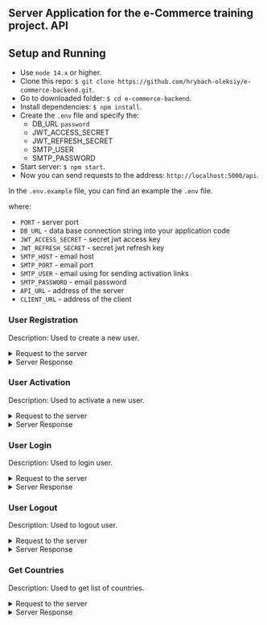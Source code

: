 ## Server Application for the e-Commerce training project. API

## Setup and Running

- Use `node 14.x` or higher.
- Clone this repo: `$ git clone https://github.com/hrybach-oleksiy/e-commerce-backend.git`.
- Go to downloaded folder: `$ cd e-commerce-backend`.
- Install dependencies: `$ npm install`.
- Create the `.env` file and specify the:
  - DB_URL `password`
  - JWT_ACCESS_SECRET
  - JWT_REFRESH_SECRET
  - SMTP_USER
  - SMTP_PASSWORD
- Start server: `$ npm start`.
- Now you can send requests to the address: `http://localhost:5000/api`.

In the `.env.example` file, you can find an example the `.env` file.

where:

- `PORT` - server port
- `DB_URL` - data base connection string into your application code
- `JWT_ACCESS_SECRET` - secret jwt access key
- `JWT_REFRESH_SECRET` - secret jwt refresh key
- `SMTP_HOST` - email host
- `SMTP_PORT` - email port
- `SMTP_USER` - email using for sending activation links
- `SMTP_PASSWORD` - email password
- `API_URL` - address of the server
- `CLIENT_URL` - address of the client

### User Registration

Description: Used to create a new user.

<details>
<summary markdown="span">Request to the server</summary>

- **URL**

  /user/registration

- **Method:**

  `POST`

- **Headers:**

  `'Content-Type': 'application/json'`

- **URL Params**

  None

- **Query Params**

  None

- **Data Params**

```typescript
{
  email: string,
  password: string,
  firstName: string,
  lastName: string,
  dateOfBirth: Date,
  street: string,
  city: string,
  postalCode: string,
  country: string,
}
```

where:

- `email` - user's email
- `password` - user's password
- `firstName` - user's first name
- `lastName` - user's last name
- `dateOfBirth` - user's DOB
- `street` - user's address street
- `city` - user's address city
- `postalCode` - user's address postal code
- `country` - user's address country
</details>

<details>
<summary markdown="span">Server Response</summary>

- **Success Response:**

  - **Code:** 200 <br />
    **Content:**
    ```json
    {
      "accessToken": "eyJhbGciOiJIUzI1NiIsInR5cCI6IkpXVCJ9.eyJlbWFpbCI6IndvdF9rb25vdG9wQHVrci5uZXQiLCJpZCI6IjY2MzYzMzYxYWQ3MzA1MzZhMTg1NWI1MSIsImlzQWN0aXZhdGVkIjpmYWxzZSwiaWF0IjoxNzE0ODI4MTMyLCJleHAiOjE3MTQ4MjgxNDd9.mUtKjXXvm5A3xMCu6sPs5DyWbJXm520UxFIux3uzWE8",
      "refreshToken": "eyJhbGciOiJIUzI1NiIsInR5cCI6IkpXVCJ9.eyJlbWFpbCI6IndvdF9rb25vdG9wQHVrci5uZXQiLCJpZCI6IjY2MzYzMzYxYWQ3MzA1MzZhMTg1NWI1MSIsImlzQWN0aXZhdGVkIjpmYWxzZSwiaWF0IjoxNzE0ODI4MTMyLCJleHAiOjE3MTc0MjAxMzJ9.9CUrUXyFo6jkEfsXW9nnwJ7vrqNs0CQE79QrZlNr_sk",
      "user": {
        "email": "test@email.com",
        "id": "66363361ad730536a1855b51",
        "isActivated": false
      }
    }
    ```

  where:

* `accessToken` - access token received from the server
* `refreshToken` - refresh token received from the server
* `email` - user's email
* `id` - identifier received from the server
* `isActivated` - current activation status of the user

- **Error Response:**

- **Code:** 400 BAD REQUEST <br />
  **Content:**

```json
{
  "message": "User with test@email.com is already exist",
  "errors": []
}
```

- **Notes:**

  None

</details>

### User Activation

Description: Used to activate a new user.

<details>
<summary markdown="span">Request to the server</summary>

- **URL**

  /user/activation:link

- **Method:**

  `GET`

- **Headers:**

  None

- **URL Params**

  `link=[string]`

- **Query Params**

  None

- **Data Params**

  None

</details>

<details>
<summary markdown="span">Server Response</summary>

As a response server redirect the user to the client page and set `isActivated` field as `true`

</details>

### User Login

Description: Used to login user.

<details>
<summary markdown="span">Request to the server</summary>

- **URL**

  /user/login

- **Method:**

  `POST`

- **Headers:**

  `'Content-Type': 'application/json'`

- **URL Params**

  None

- **Query Params**

  None

- **Data Params**

```typescript
{
  email: string,
  password: string,
}
```

where:

- `email` - user's email
- `password` - user's password

</details>

<details>
<summary markdown="span">Server Response</summary>

- **Success Response:**

  - **Code:** 200 <br />
    **Content:**
    ```json
    {
      "accessToken": "eyJhbGciOiJIUzI1NiIsInR5cCI6IkpXVCJ9.eyJlbWFpbCI6IndvdF9rb25vdG9wQHVrci5uZXQiLCJpZCI6IjY2MzYzMzYxYWQ3MzA1MzZhMTg1NWI1MSIsImlzQWN0aXZhdGVkIjpmYWxzZSwiaWF0IjoxNzE0ODI4MTMyLCJleHAiOjE3MTQ4MjgxNDd9.mUtKjXXvm5A3xMCu6sPs5DyWbJXm520UxFIux3uzWE8",
      "refreshToken": "eyJhbGciOiJIUzI1NiIsInR5cCI6IkpXVCJ9.eyJlbWFpbCI6IndvdF9rb25vdG9wQHVrci5uZXQiLCJpZCI6IjY2MzYzMzYxYWQ3MzA1MzZhMTg1NWI1MSIsImlzQWN0aXZhdGVkIjpmYWxzZSwiaWF0IjoxNzE0ODI4MTMyLCJleHAiOjE3MTc0MjAxMzJ9.9CUrUXyFo6jkEfsXW9nnwJ7vrqNs0CQE79QrZlNr_sk",
      "user": {
        "email": "test@email.com",
        "id": "66363361ad730536a1855b51",
        "isActivated": true
      }
    }
    ```

  where:

* `accessToken` - access token received from the server
* `refreshToken` - refresh token received from the server
* `email` - user's email
* `id` - identifier received from the server
* `isActivated` - current activation status of the user

- **Error Response:**

- **Code:** 400 BAD REQUEST <br />
  **Content:**

```json
{
  "message": "The user with such email was not found",
  "errors": []
}
```

OR

```json
{
  "message": "Invalid Password",
  "errors": []
}
```

- **Notes:**

  None

</details>

### User Logout

Description: Used to logout user.

<details>
<summary markdown="span">Request to the server</summary>

- **URL**

  /user/logout

- **Method:**

  `POST`

- **Headers:**

  `'Content-Type': 'application/json'`

- **URL Params**

  None

- **Query Params**

  None

- **Data Params**

```typescript
{
  email: string,
  password: string,
}
```

where:

- `email` - user's email
- `password` - user's password
</details>

<details>
<summary markdown="span">Server Response</summary>

- **Success Response:**

  - **Code:** 200 <br />
    **Content:**

```json
{
  "acknowledged": true,
  "deletedCount": 1
}
```

where:

- `acknowledged` - a boolean value indicating whether the operation was successfully acknowledged by the server.
- `deletedCount` - the number of documents deleted from the database as a result of the operation.

- **Error Response:**

- **Notes:**

  None

</details>

### Get Countries

Description: Used to get list of countries.

<details>
<summary markdown="span">Request to the server</summary>

- **URL**

  /country

- **Method:**

  `GET`

- **Headers:**

  None

- **URL Params**

  None

- **Query Params**

  None

- **Data Params**

  None

</details>

<details>
<summary markdown="span">Server Response</summary>

- **Success Response:**

  - **Code:** 200 <br />
    **Content:**

  ```json
  [
    {
      "name": "Gabon",
      "_id": "663679d84177dfc31acbe6b1"
    }
  ]
  ```

  where:

* `name` - country name
* `id` - identifier received from the server

- **Error Response:**

- **Notes:**

  None

</details>
